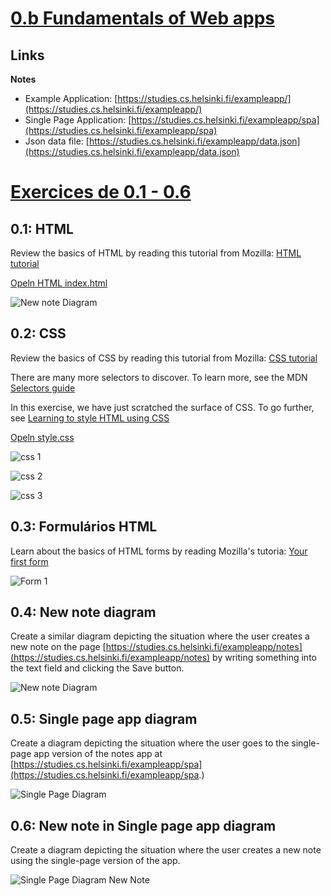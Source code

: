 # [0.b Fundamentals of Web apps](https://fullstackopen.com/en/part0/fundamentals_of_web_apps#loading-a-page-containing-java-script-review)

## Links

**Notes**

- Example Application: [https://studies.cs.helsinki.fi/exampleapp/](https://studies.cs.helsinki.fi/exampleapp/)
- Single Page Application: [https://studies.cs.helsinki.fi/exampleapp/spa](https://studies.cs.helsinki.fi/exampleapp/spa)
- Json data file: [https://studies.cs.helsinki.fi/exampleapp/data.json](https://studies.cs.helsinki.fi/exampleapp/data.json)

# [Exercices de 0.1 - 0.6](https://)

## 0.1: HTML

Review the basics of HTML by reading this tutorial from Mozilla: [HTML tutorial](https://developer.mozilla.org/en-US/docs/Learn/Getting_started_with_the_web/HTML_basics)

[Opeln HTML index.html](0.1_index.html)

![New note Diagram](./part0/0.1_Exercise.png)

## 0.2: CSS

Review the basics of CSS by reading this tutorial from Mozilla: [CSS tutorial](https://developer.mozilla.org/en-US/docs/Learn/Getting_started_with_the_web/CSS_basics)

There are many more selectors to discover. To learn more, see the MDN [Selectors guide](https://developer.mozilla.org/en-US/docs/Learn/CSS/Building_blocks/Selectors)

In this exercise, we have just scratched the surface of CSS. To go further, see [Learning to style HTML using CSS](https://developer.mozilla.org/en-US/docs/Learn/CSS)

[Opeln style.css](styles/style.css)

![css 1](./part0/0.2a_DifferentTypesOfSelectors.png)

![css 2](./part0/0.2b_Exercise.png)

![css 3](./part0/0.2c_ExerciseEnd.png)

## 0.3: Formulários HTML

Learn about the basics of HTML forms by reading Mozilla's tutoria: [Your first form](https://developer.mozilla.org/en-US/docs/Learn/Forms/Your_first_form)

![Form 1](./part0/0.3_ExerciseEnd.png)

## 0.4: New note diagram

Create a similar diagram depicting the situation where the user creates a new note on the page [https://studies.cs.helsinki.fi/exampleapp/notes](https://studies.cs.helsinki.fi/exampleapp/notes) by writing something into the text field and clicking the Save button.

![New note Diagram](./part0/0.4_NewNoteDiagram.png)

## 0.5: Single page app diagram

Create a diagram depicting the situation where the user goes to the single-page app version of the notes app at [https://studies.cs.helsinki.fi/exampleapp/spa](https://studies.cs.helsinki.fi/exampleapp/spa.)

![Single Page Diagram](./part0/0.5_SinglePageDiagram.png)

## 0.6: New note in Single page app diagram

Create a diagram depicting the situation where the user creates a new note using the single-page version of the app.

![Single Page Diagram New Note](./part0/0.6_NewNoteInSinglePageAppDiagram.png)
